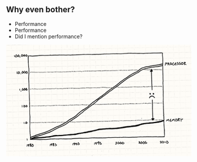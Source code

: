 
## Why even bother?

<div class="r-stack">
<ul>
    <li class="fragment">Performance</li>
    <li class="fragment">Performance</li>
    <li class="fragment">Did I mention performance?</li>
</ul>

![](images/data-locality-chart.png) <!-- .element: class="fragment" -->
</div>